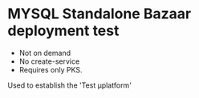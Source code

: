 # MYSQL Standalone Bazaar deployment test

* Not on demand 
* No create-service
* Requires only PKS.

Used to establish the 'Test µplatform'

